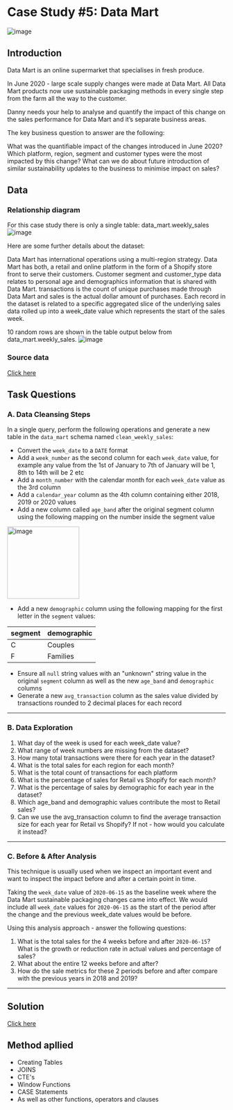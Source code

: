 # Case Study #5: Data Mart
![image](https://github.com/leevanhoc/SQL-CHALLENGE-8-WEEK/assets/173981700/45cc2523-8e36-4e89-9566-816f99a042b4)




## Introduction
Data Mart is an online supermarket that specialises in fresh produce.

In June 2020 - large scale supply changes were made at Data Mart. All Data Mart products now use sustainable packaging methods in every single step from the farm all the way to the customer.

Danny needs your help to analyse and quantify the impact of this change on the sales performance for Data Mart and it’s separate business areas.

The key business question to answer are the following:

What was the quantifiable impact of the changes introduced in June 2020?
Which platform, region, segment and customer types were the most impacted by this change?
What can we do about future introduction of similar sustainability updates to the business to minimise impact on sales?

## Data
### Relationship diagram
For this case study there is only a single table: data_mart.weekly_sales
![image](https://github.com/leevanhoc/SQL-CHALLENGE-8-WEEK/assets/173981700/f33fb483-ccfc-4ea6-b285-c878190806af)




Here are some further details about the dataset:

Data Mart has international operations using a multi-region strategy.
Data Mart has both, a retail and online platform in the form of a Shopify store front to serve their customers.
Customer segment and customer_type data relates to personal age and demographics information that is shared with Data Mart.
transactions is the count of unique purchases made through Data Mart and sales is the actual dollar amount of purchases.
Each record in the dataset is related to a specific aggregated slice of the underlying sales data rolled up into a week_date value which represents the start of the sales week.

10 random rows are shown in the table output below from data_mart.weekly_sales.
![image](https://github.com/leevanhoc/SQL-CHALLENGE-8-WEEK/assets/173981700/584e8f83-e8d8-492f-9ec5-4dc63b3cb22b)



### Source data
[Click here](https://8weeksqlchallenge.com/case-study-5/)

##  Task Questions
### A. Data Cleansing Steps
In a single query, perform the following operations and generate a new table in the `data_mart` schema named `clean_weekly_sales`:
- Convert the `week_date` to a `DATE` format
- Add a `week_number` as the second column for each `week_date` value, for example any value from the 1st of January to 7th of January will be 1, 8th to 14th will be 2 etc
- Add a `month_number` with the calendar month for each `week_date` value as the 3rd column
- Add a `calendar_year` column as the 4th column containing either 2018, 2019 or 2020 values
- Add a new column called `age_band` after the original segment column using the following mapping on the number inside the segment value
  
<img width="166" alt="image" src="https://user-images.githubusercontent.com/81607668/131438667-3b7f3da5-cabc-436d-a352-2022841fc6a2.png">
  
- Add a new `demographic` column using the following mapping for the first letter in the `segment` values:  

| segment | demographic | 
| ------- | ----------- |
| C | Couples |
| F | Families |

- Ensure all `null` string values with an "unknown" string value in the original `segment` column as well as the new `age_band` and `demographic` columns
- Generate a new `avg_transaction` column as the sales value divided by transactions rounded to 2 decimal places for each record

***
### B. Data Exploration 
1. What day of the week is used for each week_date value?
2. What range of week numbers are missing from the dataset?
3. How many total transactions were there for each year in the dataset?
4. What is the total sales for each region for each month?
5. What is the total count of transactions for each platform
6. What is the percentage of sales for Retail vs Shopify for each month?
7. What is the percentage of sales by demographic for each year in the dataset?
8. Which age_band and demographic values contribute the most to Retail sales?
9. Can we use the avg_transaction column to find the average transaction size for each year for Retail vs Shopify? If not - how would you calculate it instead?

***

### C. Before & After Analysis 
This technique is usually used when we inspect an important event and want to inspect the impact before and after a certain point in time.

Taking the `week_date` value of `2020-06-15` as the baseline week where the Data Mart sustainable packaging changes came into effect. We would include all `week_date` values for `2020-06-15` as the start of the period after the change and the previous week_date values would be before.

Using this analysis approach - answer the following questions:
1. What is the total sales for the 4 weeks before and after `2020-06-15`? What is the growth or reduction rate in actual values and percentage of sales?
2. What about the entire 12 weeks before and after?
3. How do the sale metrics for these 2 periods before and after compare with the previous years in 2018 and 2019?

***
## Solution
[Click here](https://github.com/leevanhoc/SQL-CHALLENGE-8-WEEK/blob/main/Case%20Study%20%235%20-%20Data%20Mart/Solution.md)
## Method apllied
- Creating Tables
- JOINS
- CTE's
- Window Functions
- CASE Statements
- As well as other functions, operators and clauses


